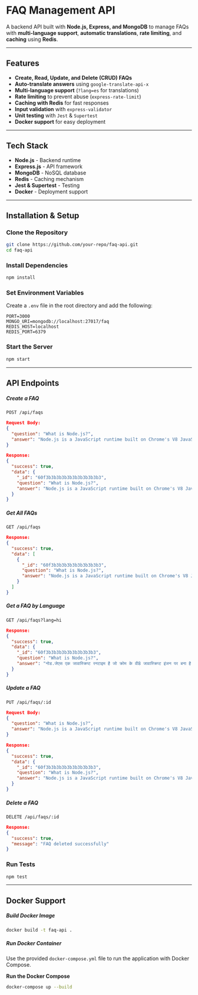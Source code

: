 # FAQ Management API

A backend API built with **Node.js, Express, and MongoDB** to manage FAQs with **multi-language support**, **automatic translations**, **rate limiting**, and **caching** using **Redis**.

---

## Features

- **Create, Read, Update, and Delete (CRUD) FAQs**
- **Auto-translate answers** using `google-translate-api-x`
- **Multi-language support** (`?lang=es` for translations)
- **Rate limiting** to prevent abuse (`express-rate-limit`)
- **Caching with Redis** for fast responses
- **Input validation** with `express-validator`
- **Unit testing** with `Jest` & `Supertest`
- **Docker support** for easy deployment

---

## Tech Stack

- **Node.js** - Backend runtime
- **Express.js** - API framework
- **MongoDB** - NoSQL database
- **Redis** - Caching mechanism
- **Jest & Supertest** - Testing
- **Docker** - Deployment support

---

## Installation & Setup

### **Clone the Repository**

```sh
git clone https://github.com/your-repo/faq-api.git
cd faq-api
```

### **Install Dependencies**

```sh
npm install
```

### **Set Environment Variables**

Create a `.env` file in the root directory and add the following:

```env
PORT=3000
MONGO_URI=mongodb://localhost:27017/faq
REDIS_HOST=localhost
REDIS_PORT=6379
```

### **Start the Server**

```sh
npm start
```

---

## API Endpoints

##### **Create a FAQ**

```http
POST /api/faqs
```

```json
Request Body:
{
  "question": "What is Node.js?",
  "answer": "Node.js is a JavaScript runtime built on Chrome's V8 JavaScript engine."
}

Response:
{
  "success": true,
  "data": {
    "_id": "60f3b3b3b3b3b3b3b3b3b3b3",
    "question": "What is Node.js?",
    "answer": "Node.js is a JavaScript runtime built on Chrome's V8 JavaScript engine."
  }
}
```

##### **Get All FAQs**

```http
GET /api/faqs
```

```json
Response:
{
  "success": true,
  "data": [
    {
      "_id": "60f3b3b3b3b3b3b3b3b3b3",
      "question": "What is Node.js?",
      "answer": "Node.js is a JavaScript runtime built on Chrome's V8 JavaScript engine."
    }
  ]
}

```

##### **Get a FAQ by Language**

```http
GET /api/faqs?lang=hi
```

```json
Response:
{
  "success": true,
  "data": {
    "_id": "60f3b3b3b3b3b3b3b3b3b3",
    "question": "What is Node.js?",
    "answer": "नोड.जेएस एक जावास्क्रिप्ट रनटाइम है जो क्रोम के वी8 जावास्क्रिप्ट इंजन पर बना है।"
  }
}

```

##### **Update a FAQ**

```http
PUT /api/faqs/:id
```

```json
Request Body:
{
  "question": "What is Node.js?",
  "answer": "Node.js is a JavaScript runtime built on Chrome's V8 JavaScript engine."
}

Response:
{
  "success": true,
  "data": {
    "_id": "60f3b3b3b3b3b3b3b3b3b3",
    "question": "What is Node.js?",
    "answer": "Node.js is a JavaScript runtime built on Chrome's V8 JavaScript engine."
  }
}
```

##### **Delete a FAQ**

```http
DELETE /api/faqs/:id
```

```json
Response:
{
  "success": true,
  "message": "FAQ deleted successfully"
}
```

### Run Tests

```sh
npm test
```

---

## Docker Support

##### **Build Docker Image**

```sh
docker build -t faq-api .
```

##### **Run Docker Container**

Use the provided `docker-compose.yml` file to run the application with Docker Compose.

**Run the Docker Compose**

```sh
docker-compose up --build
```
